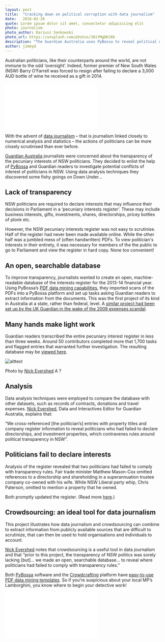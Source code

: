 ```yaml
---
layout: post
title:  "Cracking down on political corruption with data journalism"
date:   2016-02-26 
quote: Lorem ipsum dolor sit amet, consectetur adipisicing elit
photo: journalism 
photo_author: Dariusz Sankowski
photo_url: https://unsplash.com/photos/3OiYMgDKJ6k
description: "The Guardian Australia uses PyBossa to reveal political misdemeanours"
author: jimmyd
---
```


Australian politicians, like their counterparts around the world, are not immune to the odd ‘oversight’. Indeed, former premier of New South Wales (NSW) Barry O’Farrell was forced to resign after failing to declare a 3,000 AUD bottle of wine he received as a gift in 2014.

<div class="embed-responsive embed-responsive-4by3">
  <iframe class="embed-responsive-item" src="//giphy.com/embed/sVDJJaPOl8aOI" frameBorder="0" class="giphy-embed" allowFullScreen></iframe><p><a href="http://giphy.com/gifs/alan-rickman-gambit-sVDJJaPOl8aOI"></a></p>
  </div>

With the advent of [data journalism](https://en.wikipedia.org/wiki/Data_journalism) – that is journalism linked closely to numerical analysis and statistics – the actions of politicians can be more closely scrutinised than ever before.

[Guardian Australia](http://www.theguardian.com/au) journalists were concerned about the transparency of the pecuniary interests of NSW politicians. They decided to enlist the help of [PyBossa](http://pybossa.com/) and Guardian readers to investigate potential conflicts of interest of politicians in NSW. Using data analysis techniques they discovered some fishy goings on Down Under...

## Lack of transparency

NSW politicians are required to declare interests that may influence their decisions in Parliament in a ‘pecuniary interests register’. These may include business interests, gifts, investments, shares, directorships, pricey bottles of plonk etc.

However, the NSW pecuniary interests register was not easy to scrutinise. Half of the register had never been made available online. While the other half was a jumbled mess of (often handwritten) PDFs. To view politician's interests in their entirety, it was necessary for members of the the public to go to Parliament and view the register in hard copy. None too convenient!

## An open, searchable database

To improve transparency, journalists wanted to create an open, machine-readable database of the interests register for the 2013-14 financial year. Using PyBossa’s [PDF data mining capabilities](http://scifabric.com/blog/2015/09/07/Data-mining.html), they imported scans of the PDFs into a PyBossa platform and set up tasks asking Guardian readers to extract information from the documents. This was the first project of its kind in Australia at a state, rather than federal, level. A [similar project had been set up by the UK Guardian in the wake of the 2009 expenses scandal](http://www.theguardian.com/gnm-press-office/crowdsourcing-mps-expenses).

## Many hands make light work

Guardian readers transcribed the entire pecuniary interest register in less than three weeks. Around 50 contributors completed more that 1,700 tasks and flagged entries that warranted further investigation. The resulting database may be [viewed here](http://www.theguardian.com/global/datablog/ng-interactive/2015/mar/27/search-the-nsw-register-of-pecuniary-interests-to-see-what-politicians-have-declared#results/Casuscelli/Charles).

![alttext]({{site.cdn}}/assets/img/blog/Guardian.png "NSW pecuniary interests scorboard")
<p class="post-caption">Photo by <a href="http://www.theguardian.com/profile/nick-evershed">Nick Evershed</a> A ?</p>

## Analysis

Data analysis techniques were employed to compare the database with other datasets, such as records of contracts, donations and travel expenses. [Nick Evershed](http://www.theguardian.com/profile/nick-evershed), Data and Interactives Editor for Guardian Australia, explains that:

“We cross-referenced [the politician’s] entries with property titles and company register information to reveal politicians who had failed to declare directorships, and investment properties, which contravenes rules around political transparency in NSW”.

## Politicians fail to declare interests

Analysis of the register revealed that two politicians had failed to comply with transparency rules. Fair trade minister Matthew Mason-Cox omitted references to a directorship and shareholding in a superannuation trustee company co-owned with his wife. While NSW Liberal party whip, Chris Paterson, omitted to mention a property that he owned. 

Both promptly updated the register. (Read more [here](http://www.theguardian.com/australia-news/2015/mar/27/exclusive-nsw-liberal-mps-failed-to-declare-financial-interests-on-register).)

## Crowdsourcing: an ideal tool for data journalism

This project illustrates how data journalism and crowdsourcing can combine to extract information from publicly available sources that are difficult to scrutinize, that can then be used to hold organisations and individuals to account.

[Nick Evershed](http://www.theguardian.com/profile/nick-evershed) notes that crowdsourcing is a useful tool in data journalism and that “prior to this project, the transparency of NSW politics was sorely lacking [but]... we made an open, searchable database... to reveal where politicians had failed to comply with transparency rules.”

Both [PyBossa](http://pybossa.com/) software and the [Crowdcrafting](http://crowdcrafting.org/) platform have [easy-to-use PDF data mining templates](http://scifabric.com/blog/2015/09/07/Data-mining.html). So if you’re suspicious about your local MP’s Lamborghini, you know where to begin your detective work!

<div class="embed-responsive embed-responsive-4by3">
  <iframe class="embed-responsive-item" src="//giphy.com/embed/7r5ERglWWUXC" frameBorder="0" class="giphy-embed" allowFullScreen></iframe><p><a href="http://giphy.com/gifs/sourcefed-lamborghini-unveiled-7r5ERglWWUXC"></a></p>
  </div>
